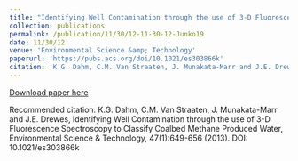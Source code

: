 ```yaml
---
title: "Identifying Well Contamination through the use of 3-D Fluorescence Spectroscopy to Classify Coalbed Methane Produced Water"
collection: publications
permalink: /publication/11/30/12-11-30-12-Junko19
date: 11/30/12
venue: 'Environmental Science &amp; Technology'
paperurl: 'https://pubs.acs.org/doi/10.1021/es303866k'
citation: 'K.G. Dahm, C.M. Van Straaten, J. Munakata-Marr and J.E. Drewes, Identifying Well Contamination through the use of 3-D Fluorescence Spectroscopy to Classify Coalbed Methane Produced Water, Environmental Science &amp; Technology, 47(1):649-656 (2013). DOI: 10.1021/es303866k'
---
```


<a href='https://pubs.acs.org/doi/10.1021/es303866k'>Download paper here</a>

Recommended citation: K.G. Dahm, C.M. Van Straaten, J. Munakata-Marr and J.E. Drewes, Identifying Well Contamination through the use of 3-D Fluorescence Spectroscopy to Classify Coalbed Methane Produced Water, Environmental Science & Technology, 47(1):649-656 (2013). DOI: 10.1021/es303866k